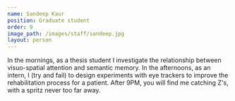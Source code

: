 ```yaml
---
name: Sandeep Kaur
position: Graduate student
order: 9
image_path: /images/staff/sandeep.jpg
layout: person
---
```

In the mornings, as a thesis student I investigate the relationship between visuo-spatial attention and semantic memory. In the afternoons, as an intern, I (try and fail) to design experiments with eye trackers to improve the rehabilitation process for a patient. After 9PM, you will find me catching Z's, with a spritz never too far away. 
